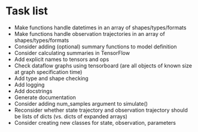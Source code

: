 # Task list

* Make functions handle datetimes in an array of shapes/types/formats
* Make functions handle observation trajectories in an array of shapes/types/formats
* Consider adding (optional) summary functions to model definition
* Consider calculating summaries in TensorFlow
* Add explicit names to tensors and ops
* Check dataflow graphs using tensorboard (are all objects of known size at graph specification time)
* Add type and shape checking
* Add logging
* Add docstrings
* Generate documentation
* Consider adding num_samples argument to simulate()
* Reconsider whether state trajectory and observation trajectory should be lists of dicts (vs. dicts of expanded arrays)
* Consider creating new classes for state, observation, parameters
